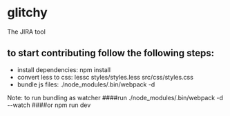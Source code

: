 # glitchy
The JIRA tool

## to start contributing follow the following steps:
- install dependencies: npm install
- convert less to css: lessc styles/styles.less src/css/styles.css
- bundle js files: ./node_modules/.bin/webpack -d

Note: to run bundling as watcher
####run 
	./node_modules/.bin/webpack -d --watch
####or
	npm run dev